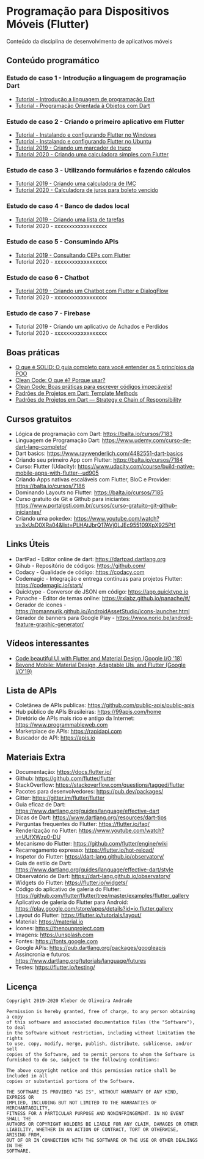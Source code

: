 # Programação para Dispositivos Móveis (Flutter)

Conteúdo da disciplina de desenvolvimento de aplicativos móveis

## Conteúdo programático

### Estudo de caso 1 - Introdução a linguagem de programação Dart

*   [Tutorial - Introdução a linguagem de programação Dart](http://bit.ly/2KlP5iz)
*   [Tutorial - Programação Orientada à Objetos com Dart](http://bit.ly/31n2ufY)

### Estudo de caso 2 - Criando o primeiro aplicativo em Flutter

*   [Tutorial - Instalando e configurando Flutter no Windows](http://bit.ly/2Kw4Q5j)
*   [Tutorial - Instalando e configurando Flutter no Ubuntu](http://bit.ly/2mHg3rm)
*   [Tutorial 2019 - Criando um marcador de truco](http://bit.ly/2MDO6ww)
*   [Tutorial 2020 - Criando uma calculadora simples com Flutter](https://medium.com/@kleberandrade/desenvolvimento-de-uma-calculadora-simples-com-flutter-56106baae51)

### Estudo de caso 3 - Utilizando formulários e fazendo cálculos

*   [Tutorial 2019 - Criando uma calculadora de IMC](http://bit.ly/2Zry7Uh)
*   [Tutorial 2020 - Calculadora de juros para boleto vencido](https://medium.com/flutter-comunidade-br/desenvolvimento-de-uma-calculadora-de-juros-para-boletos-vencidos-44ab70fcf0cd)

### Estudo de caso 4 - Banco de dados local

*   [Tutorial 2019 - Criando uma lista de tarefas](http://bit.ly/2jXXU7Q)
*   Tutorial 2020 - xxxxxxxxxxxxxxxxxx

### Estudo de caso 5 - Consumindo APIs

*   [Tutorial 2019 - Consultando CEPs com Flutter](http://bit.ly/2kcGFQh)
*   Tutorial 2020 - xxxxxxxxxxxxxxxxxx

### Estudo de caso 6 - Chatbot

*   [Tutorial 2019 - Criando um Chatbot com Flutter e DialogFlow](http://bit.ly/2mDfTBB)
*   Tutorial 2020 - xxxxxxxxxxxxxxxxxx

### Estudo de caso 7 - Firebase

*   Tutorial 2019 - Criando um aplicativo de Achados e Perdidos
*   Tutorial 2020 - xxxxxxxxxxxxxxxxxx

## Boas práticas

-   [O que é SOLID: O guia completo para você entender os 5 princípios da POO](https://medium.com/joaorobertopb/o-que-é-solid-o-guia-completo-para-você-entender-os-5-princípios-da-poo-2b937b3fc530)
-   [Clean Code: O que é? Porque usar?](https://medium.com/joaorobertopb/1-clean-code-o-que-é-porque-usar-1e4f9f4454c6)
-   [Clean Code: Boas práticas para escrever códigos impecáveis!](https://medium.com/joaorobertopb/2-clean-code-boas-práticas-para-escrever-códigos-impecáveis-361997b3c8b5)
-   [Padrões de Projetos em Dart: Template Methods](https://medium.com/flutterando/padrões-de-projetos-em-dart-template-methods-be6b23ceb6b4)
-   [Padrões de Projetos em Dart — Strategy e Chain of Responsibility](https://medium.com/flutterando/implementando-padrões-de-projetos-em-dart-parte-1-d604f6038460)

## Cursos gratuitos

-   Lógica de programação com Dart: https://balta.io/cursos/7183
-   Linguagem de Programação Dart: https://www.udemy.com/curso-de-dart-lang-completo/
-   Dart basics: https://www.raywenderlich.com/4482551-dart-basics
-   Criando seu primeiro App com Flutter: https://balta.io/cursos/7184
-   Curso: Flutter (Udacity): https://www.udacity.com/course/build-native-mobile-apps-with-flutter--ud905
-   Criando Apps nativas escaláveis com Flutter, BloC e Provider: https://balta.io/cursos/7186
-   Dominando Layouts no Flutter: https://balta.io/cursos/7185
-   Curso gratuito de Git e Github para iniciantes: https://www.portalgsti.com.br/cursos/curso-gratuito-git-github-iniciantes/
-   Criando uma pokedex: https://www.youtube.com/watch?v=3xUsD0XRa04&list=PLHAtJbrQ17AVj0LJEc955109XpX925Pt1

## Links Úteis

-   DartPad - Editor online de dart: https://dartpad.dartlang.org
-   Gihub - Repositório de códigos: https://github.com/
-   Codacy - Qualidade de código: https://codacy.com
-   Codemagic - Integração e entrega contínuas para projetos Flutter: https://codemagic.io/start/
-   Quicktype - Conversor de JSON em código: https://app.quicktype.io
-   Panache - Editor de temas online: https://rxlabz.github.io/panache/#/
-   Gerador de icones - https://romannurik.github.io/AndroidAssetStudio/icons-launcher.html
-   Gerador de banners para Google Play - https://www.norio.be/android-feature-graphic-generator/

## Vídeos interessantes

-   [Code beautiful UI with Flutter and Material Design (Google I/O '18)](https://www.youtube.com/watch?v=hA0hrpR-o8U)
-   [Beyond Mobile: Material Design, Adaptable UIs, and Flutter (Google I/O'19)](https://www.youtube.com/watch?v=YSULAJf6R6M)

## Lista de APIs
-   Coletânea de APIs publicas: https://github.com/public-apis/public-apis
-   Hub público de APIs Brasileiras: https://99apis.com/home
-   Diretório de APIs mais rico e antigo da Internet: https://www.programmableweb.com
-   Marketplace de APIs: https://rapidapi.com
-   Buscador de API: https://apis.io

## Materiais Extra

-   Documentação: https://docs.flutter.io/
-   Github: https://github.com/flutter/flutter
-   StackOverflow: https://stackoverflow.com/questions/tagged/flutter
-   Pacotes para desenvolvedores: https://pub.dev/packages/
-   Gitter: https://gitter.im/flutter/flutter
-   Guia eficaz de Dart: https://www.dartlang.org/guides/language/effective-dart
-   Dicas de Dart: https://www.dartlang.org/resources/dart-tips
-   Perguntas frequentes do Flutter: https://flutter.io/faq/
-   Renderização no Flutter: https://www.youtube.com/watch?v=UUfXWzp0-DU
-   Mecanismo do Flutter: https://github.com/flutter/engine/wiki
-   Recarregamento expresso: https://flutter.io/hot-reload/
-   Inspetor do Flutter: https://dart-lang.github.io/observatory/
-   Guia de estilo de Dart: https://www.dartlang.org/guides/language/effective-dart/style
-   Observatório de Dart: https://dart-lang.github.io/observatory/
-   Widgets do Flutter: https://flutter.io/widgets/
-   Código do aplicativo de galeria do Flutter: https://github.com/flutter/flutter/tree/master/examples/flutter_gallery
-   Aplicativo de galeria do Flutter para Android: https://play.google.com/store/apps/details?id=io.flutter.gallery
-   Layout do Flutter: https://flutter.io/tutorials/layout/
-   Material: https://material.io
-   Ícones: https://thenounproject.com
-   Imagens: https://unsplash.com
-   Fontes: https://fonts.google.com
-   Google APIs: https://pub.dartlang.org/packages/googleapis
-   Assincronia e futuros: https://www.dartlang.org/tutorials/language/futures
-   Testes: https://flutter.io/testing/

## Licença

    Copyright 2019-2020 Kleber de Oliveira Andrade
    
    Permission is hereby granted, free of charge, to any person obtaining a copy
    of this software and associated documentation files (the "Software"), to deal
    in the Software without restriction, including without limitation the rights
    to use, copy, modify, merge, publish, distribute, sublicense, and/or sell
    copies of the Software, and to permit persons to whom the Software is
    furnished to do so, subject to the following conditions:
    
    The above copyright notice and this permission notice shall be included in all
    copies or substantial portions of the Software.
    
    THE SOFTWARE IS PROVIDED "AS IS", WITHOUT WARRANTY OF ANY KIND, EXPRESS OR
    IMPLIED, INCLUDING BUT NOT LIMITED TO THE WARRANTIES OF MERCHANTABILITY,
    FITNESS FOR A PARTICULAR PURPOSE AND NONINFRINGEMENT. IN NO EVENT SHALL THE
    AUTHORS OR COPYRIGHT HOLDERS BE LIABLE FOR ANY CLAIM, DAMAGES OR OTHER
    LIABILITY, WHETHER IN AN ACTION OF CONTRACT, TORT OR OTHERWISE, ARISING FROM,
    OUT OF OR IN CONNECTION WITH THE SOFTWARE OR THE USE OR OTHER DEALINGS IN THE
    SOFTWARE.
